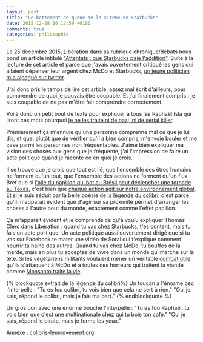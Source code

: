 ```yaml
---
layout: post
title: "Le battement de queue de la sirène de Starbucks"
date: 2015-12-28 10:12:59 +0100
comments: true
categories: philosophie
---
```


Le 25 décembre 2015, Libération dans sa rubrique chronique/débats nous
pond un article intitulé ["Attentats : que Starbucks paie l'addition"](http://www.liberation.fr/debats/2015/12/25/attentats-que-starbucks-paie-l-addition_1422906).
Suite à la lecture de cet article et parce que j'avais ouvertement
critiqué les gens qui allaient dépenser leur argent chez McDo et
Starbucks, [un jeune politicien m'a alpagué sur twitter](https://twitter.com/Relf_PP/status/681380189214011392).

J'ai donc pris le temps de lire cet article, assez mal écrit d'ailleurs, pour comprendre de quoi je pouvais être coupable. Et j'ai finalement compris : je suis coupable de ne pas m'être fait comprendre correctement.

Voilà donc un petit bout de texte pour expliquer à tous les Raphaël Isla qui liront ces mots pourquoi [je ne les traite ni de nazi, ni de serial killer](https://twitter.com/Relf_PP/status/681380369518727168).

Premièrement ça m'ennuie qu'une personne comprenne mal ce que je lui dis, et que, plutôt que de vérifier qu'il a bien compris, m'envoie bouler et me case parmi les personnes non fréquentables. J'aime bien expliquer ma vision des choses aux gens que je fréquente, j'ai l'impression de faire un acte politique quand je raconte ce en quoi je crois.

Il se trouve que je crois que tout est lié, que l'ensemble des êtres humains ne forment qu'un tout, que l'ensemble des actions ne forment qu'un flux. Bref que si [l'aile du papillon qui bat au Brésil peut déclencher une tornade au Texas](https://fr.wikipedia.org/wiki/Effet_papillon#La_conf.C3.A9rence_essentielle), c'est bien que [chaque action agit sur notre environnement global](https://www.youtube.com/watch?v=pWXQ0n0Sq2A). Et si je suis séduit par la belle poésie de [la légende du colibri](https://vimeo.com/32564879), c'est parce qu'il m'apparait évident que d'agir sur sa proximité permet d'arranger les choses à l'autre bout du monde, exactement comme l'effet papillon.

Ça m'apparait évident et je comprends ce qu'à voulu expliquer Thomas Clerc dans Libération : quand tu vas chez Starbucks, t'es content, mais tu fais un acte politique. Un acte politique aussi ouvertement dirigé que si tu vas sur Facebook te mater une vidéo de Soral qui t'explique comment nourrir ta haine des autres. Quand tu vas chez McDo, tu bouffes de la merde, mais en plus tu acceptes de vivre dans un monde qui marche sur la tête. Si les végétariens militants voulaient mener un véritable [combat utile](http://www.reporterre.net/Voici-pourquoi-je-re-mange-de-la-viande), qu'ils s'attaquent à McDo et à toutes ces horreurs qui traitent la viande comme [Monsanto traite la vie](http://www.liberation.fr/planete/2015/12/02/monsanto-pour-que-justice-germe_1417833).

{% blockquote extrait de la légende du colibri%}
Un toucan à l'énorme bec l'interpelle : "Tu es fou colibri, tu vois bien que cela ne sert à rien." "Oui je sais, répond le colibri, mais je fais ma part."
{% endblockquote %}

Un gros con avec une énorme bouche l'interpelle : "Tu es fou Raphaël, tu vois bien que c'est une multinationale chez qui tu bois ton café." "Oui je sais, répond le pirate, mais je ferme les yeux."

Annexe : [colibris-lemouvement.org](http://www.colibris-lemouvement.org/)
